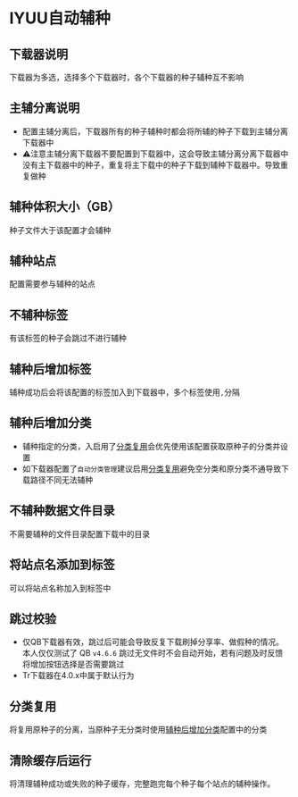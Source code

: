 # IYUU自动辅种

## 下载器说明
下载器为多选，选择多个下载器时，各个下载器的种子辅种互不影响

## 主辅分离说明
- 配置主辅分离后，下载器所有的种子辅种时都会将所辅的种子下载到主辅分离下载器中
- ⚠️注意主辅分离下载器不要配置到下载器中，这会导致主辅分离分离下载器中没有主下载器中的种子，重复将主下载中的种子下载到辅种下载器中。导致重复做种

## 辅种体积大小（GB）
种子文件大于该配置才会辅种

## 辅种站点
配置需要参与辅种的站点

## 不辅种标签
有该标签的种子会跳过不进行辅种

## 辅种后增加标签
辅种成功后会将该配置的标签加入到下载器中，多个标签使用`,`分隔

## 辅种后增加分类
- 辅种指定的分类，入启用了[分类复用](#分类复用)会优先使用该配置获取原种子的分类并设置
- 如下载器配置了`自动分类管理`建议启用[分类复用](#分类复用)避免空分类和原分类不通导致下载路径不同无法辅种

## 不辅种数据文件目录
不需要辅种的文件目录配置下载中的目录

## 将站点名添加到标签
可以将站点名称加入到标签中

## 跳过校验
- 仅QB下载器有效，跳过后可能会导致反复下载刷掉分享率、做假种的情况。本人仅仅测试了 QB `v4.6.6` 跳过无文件时不会自动开始，若有问题及时反馈将增加按钮选择是否需要跳过
- Tr下载器在4.0.x中属于默认行为

## 分类复用
将复用原种子的分离，当原种子无分类时使用[辅种后增加分类](#辅种后增加分类)配置中的分类

## 清除缓存后运行
将清理辅种成功或失败的种子缓存，完整跑完每个种子每个站点的辅种操作。